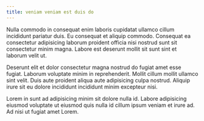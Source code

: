 ```yaml
---
title: veniam veniam est duis do
---
```


Nulla commodo in consequat enim laboris cupidatat ullamco cillum incididunt pariatur duis. Eu consequat et aliquip commodo. Consequat ea consectetur adipisicing laborum proident officia nisi nostrud sunt sit consectetur minim magna. Labore est deserunt mollit sit sunt sint et laborum velit ut.

Deserunt elit et dolor consectetur magna nostrud do fugiat amet esse fugiat. Laborum voluptate minim in reprehenderit. Mollit cillum mollit ullamco sint velit. Duis aute proident aliqua aute adipisicing culpa nostrud. Aliquip irure sit eu dolore incididunt incididunt minim excepteur nisi.

Lorem in sunt ad adipisicing minim sit dolore nulla id. Labore adipisicing eiusmod voluptate ut eiusmod quis nulla id cillum ipsum veniam et irure ad. Ad nisi ut fugiat amet Lorem.